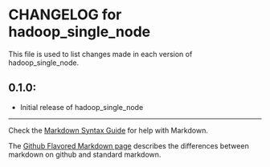 # CHANGELOG for hadoop_single_node

This file is used to list changes made in each version of hadoop_single_node.

## 0.1.0:

* Initial release of hadoop_single_node

- - -
Check the [Markdown Syntax Guide](http://daringfireball.net/projects/markdown/syntax) for help with Markdown.

The [Github Flavored Markdown page](http://github.github.com/github-flavored-markdown/) describes the differences between markdown on github and standard markdown.
